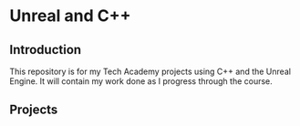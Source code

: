 # Unreal and C++
## Introduction
This repository is for my Tech Academy projects using C++ and the Unreal Engine.  It will contain my work done as I progress through the course.
## Projects
